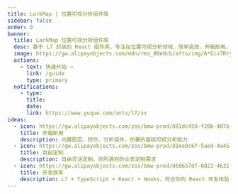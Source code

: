 ```yaml
---
title: LarkMap | 位置可视分析组件库
sidebar: false
order: 0
banner:
  title: LarkMap 位置可视分析组件库
  desc: 基于 L7 封装的 React 组件库，专注在位置可视分析领域，简单高效，开箱即用。
  image: https://gw.alipayobjects.com/mdn/rms_00edcb/afts/img/A*Gix7Rry3-5wAAAAAAAAAAABkARQnAQ
  actions:
    - text: 快速开始 →
      link: /guide
      type: primary
  notifications:
    - type:
      title:
      date:
      link: https://www.yuque.com/antv/l7/xx
ideas:
  - icon: https://gw.alipayobjects.com/zos/bmw-prod/881dc458-f20b-407b-947a-95104b5ec82b/k79dm8ih_w144_h144.png
    title: 开箱即用
    description: 内置图层、控件、分析组件，你要的基础可视分析能力
  - icon: https://gw.alipayobjects.com/zos/bmw-prod/d1ee0c6f-5aed-4a45-a507-339a4bfe076c/k7bjsocq_w144_h144.png
    title: 自由定制
    description: 自由灵活定制，你所遇到的业务定制需求
  - icon: https://gw.alipayobjects.com/zos/bmw-prod/d60657df-0822-4631-9d7c-e7a869c2f21c/k79dmz3q_w126_h126.png
    title: 开发效率
    description: L7 + TypeScript + React + Hooks，符合你的 React 开发体验
---
```

